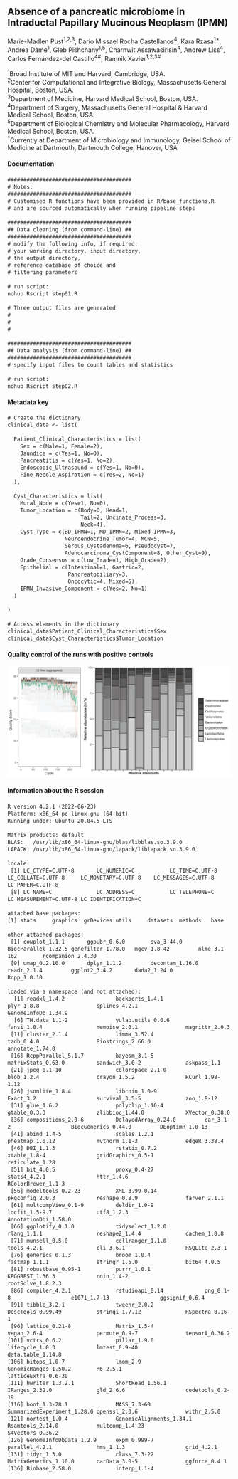 ## Absence of a pancreatic microbiome in Intraductal Papillary Mucinous Neoplasm (IPMN)

Marie-Madlen Pust<sup>1,2,3</sup>, Darío Missael Rocha Castellanos<sup>4</sup>,
Kara Rzasa<sup>1*</sup>, Andrea Dame<sup>1</sup>, Gleb Pishchany<sup>1,5</sup>,
Charnwit Assawasirisin<sup>4</sup>, Andrew Liss<sup>4</sup>,
Carlos Fernández-del Castillo<sup>4#</sup>,
Ramnik Xavier<sup>1,2,3#</sup>

<sup>1</sup>Broad Institute of MIT and Harvard, Cambridge, USA. <br>
<sup>2</sup>Center for Computational and Integrative Biology, Massachusetts General Hospital, Boston, USA.<br>
<sup>3</sup>Department of Medicine, Harvard Medical School, Boston, USA.<br>
<sup>4</sup>Department of Surgery, Massachusetts General Hospital & Harvard Medical School, Boston, USA.<br>
<sup>5</sup>Department of Biological Chemistry and Molecular Pharmacology, Harvard Medical School, Boston, USA.<br>
<sup>*</sup>Currently at Department of Microbiology and Immunology, Geisel School of Medicine at Dartmouth, Dartmouth College, Hanover, USA<br>


#### Documentation
```
#######################################
# Notes:
#######################################
# Customised R functions have been provided in R/base_functions.R
# and are sourced automatically when running pipeline steps

#######################################
## Data cleaning (from command-line) ##
#######################################
# modify the following info, if required:
# your working directory, input directory, 
# the output directory,
# reference database of choice and
# filtering parameters

# run script:
nohup Rscript step01.R

# Three output files are generated
#
#
#

#######################################
## Data analysis (from command-line) ##
#######################################
# specify input files to count tables and statistics

# run script:
nohup Rscript step02.R
```


#### Metadata key
```
# Create the dictionary
clinical_data <- list(
  
  Patient_Clinical_Characteristics = list(
    Sex = c(Male=1, Female=2),
    Jaundice = c(Yes=1, No=0),
    Pancreatitis = c(Yes=1, No=2),
    Endoscopic_Ultrasound = c(Yes=1, No=0),
    Fine_Needle_Aspiration = c(Yes=2, No=1)
  ),
  
  Cyst_Characteristics = list(
    Mural_Node = c(Yes=1, No=0),
    Tumor_Location = c(Body=0, Head=1,
                       Tail=2, Uncinate_Process=3,
                       Neck=4),
    Cyst_Type = c(BD_IPMN=1, MD_IPMN=2, Mixed_IPMN=3,
                  Neuroendocrine_Tumor=4, MCN=5,
                  Serous_Cystadenoma=6, Pseudocyst=7,
                  Adenocarcinoma_CystComponent=8, Other_Cyst=9),
    Grade_Consensus = c(Low_Grade=1, High_Grade=2),
    Epithelial = c(Intestinal=1, Gastric=2,
                   Pancreatobiliary=3,
                   Oncocytic=4, Mixed=5),
    IPMN_Invasive_Component = c(Yes=2, No=1)
  )
  
)

# Access elements in the dictionary
clinical_data$Patient_Clinical_Characteristics$Sex
clinical_data$Cyst_Characteristics$Tumor_Location
```

#### Quality control of the runs with positive controls <br>
![Positive Controls](./Figures/positiveControls.1.png)

#### Information about the R session <br>
```
R version 4.2.1 (2022-06-23)
Platform: x86_64-pc-linux-gnu (64-bit)
Running under: Ubuntu 20.04.5 LTS

Matrix products: default
BLAS:   /usr/lib/x86_64-linux-gnu/blas/libblas.so.3.9.0
LAPACK: /usr/lib/x86_64-linux-gnu/lapack/liblapack.so.3.9.0

locale:
 [1] LC_CTYPE=C.UTF-8       LC_NUMERIC=C           LC_TIME=C.UTF-8        LC_COLLATE=C.UTF-8     LC_MONETARY=C.UTF-8    LC_MESSAGES=C.UTF-8    LC_PAPER=C.UTF-8      
 [8] LC_NAME=C              LC_ADDRESS=C           LC_TELEPHONE=C         LC_MEASUREMENT=C.UTF-8 LC_IDENTIFICATION=C   

attached base packages:
[1] stats     graphics  grDevices utils     datasets  methods   base     

other attached packages:
 [1] cowplot_1.1.1       ggpubr_0.6.0        sva_3.44.0          BiocParallel_1.32.5 genefilter_1.78.0   mgcv_1.8-42         nlme_3.1-162        rcompanion_2.4.30  
 [9] umap_0.2.10.0       dplyr_1.1.2         decontam_1.16.0     readr_2.1.4         ggplot2_3.4.2       dada2_1.24.0        Rcpp_1.0.10        

loaded via a namespace (and not attached):
  [1] readxl_1.4.2                backports_1.4.1             plyr_1.8.8                  splines_4.2.1               GenomeInfoDb_1.34.9        
  [6] TH.data_1.1-2               yulab.utils_0.0.6           fansi_1.0.4                 memoise_2.0.1               magrittr_2.0.3             
 [11] cluster_2.1.4               limma_3.52.4                tzdb_0.4.0                  Biostrings_2.66.0           annotate_1.74.0            
 [16] RcppParallel_5.1.7          bayesm_3.1-5                matrixStats_0.63.0          sandwich_3.0-2              askpass_1.1                
 [21] jpeg_0.1-10                 colorspace_2.1-0            blob_1.2.4                  crayon_1.5.2                RCurl_1.98-1.12            
 [26] jsonlite_1.8.4              libcoin_1.0-9               Exact_3.2                   survival_3.5-5              zoo_1.8-12                 
 [31] glue_1.6.2                  polyclip_1.10-4             gtable_0.3.3                zlibbioc_1.44.0             XVector_0.38.0             
 [36] compositions_2.0-6          DelayedArray_0.24.0         car_3.1-2                   BiocGenerics_0.44.0         DEoptimR_1.0-13            
 [41] abind_1.4-5                 scales_1.2.1                pheatmap_1.0.12             mvtnorm_1.1-3               edgeR_3.38.4               
 [46] DBI_1.1.3                   rstatix_0.7.2               xtable_1.8-4                gridGraphics_0.5-1          reticulate_1.28            
 [51] bit_4.0.5                   proxy_0.4-27                stats4_4.2.1                httr_1.4.6                  RColorBrewer_1.1-3         
 [56] modeltools_0.2-23           XML_3.99-0.14               pkgconfig_2.0.3             reshape_0.8.9               farver_2.1.1               
 [61] multcompView_0.1-9          deldir_1.0-9                locfit_1.5-9.7              utf8_1.2.3                  AnnotationDbi_1.58.0       
 [66] ggplotify_0.1.0             tidyselect_1.2.0            rlang_1.1.1                 reshape2_1.4.4              cachem_1.0.8               
 [71] munsell_0.5.0               cellranger_1.1.0            tools_4.2.1                 cli_3.6.1                   RSQLite_2.3.1              
 [76] generics_0.1.3              broom_1.0.4                 fastmap_1.1.1               stringr_1.5.0               bit64_4.0.5                
 [81] robustbase_0.95-1           purrr_1.0.1                 KEGGREST_1.36.3             coin_1.4-2                  rootSolve_1.8.2.3          
 [86] compiler_4.2.1              rstudioapi_0.14             png_0.1-8                   e1071_1.7-13                ggsignif_0.6.4             
 [91] tibble_3.2.1                tweenr_2.0.2                DescTools_0.99.49           stringi_1.7.12              RSpectra_0.16-1            
 [96] lattice_0.21-8              Matrix_1.5-4                vegan_2.6-4                 permute_0.9-7               tensorA_0.36.2             
[101] vctrs_0.6.2                 pillar_1.9.0                lifecycle_1.0.3             lmtest_0.9-40               data.table_1.14.8          
[106] bitops_1.0-7                lmom_2.9                    GenomicRanges_1.50.2        R6_2.5.1                    latticeExtra_0.6-30        
[111] hwriter_1.3.2.1             ShortRead_1.56.1            IRanges_2.32.0              gld_2.6.6                   codetools_0.2-19           
[116] boot_1.3-28.1               MASS_7.3-60                 SummarizedExperiment_1.28.0 openssl_2.0.6               withr_2.5.0                
[121] nortest_1.0-4               GenomicAlignments_1.34.1    Rsamtools_2.14.0            multcomp_1.4-23             S4Vectors_0.36.2           
[126] GenomeInfoDbData_1.2.9      expm_0.999-7                parallel_4.2.1              hms_1.1.3                   grid_4.2.1                 
[131] tidyr_1.3.0                 class_7.3-22                MatrixGenerics_1.10.0       carData_3.0-5               ggforce_0.4.1              
[136] Biobase_2.58.0              interp_1.1-4

```
